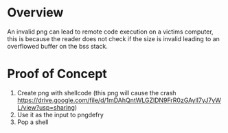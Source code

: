 # Overview

An invalid png can lead to remote code execution on a victims computer, this is because the reader does not check if the size is invalid leading to an overflowed buffer on the bss stack.

# Proof of Concept

1. Create png with shellcode (this png will cause the crash https://drive.google.com/file/d/1mDAhQntWLGZlDN9FrR0zGAylI7yJ7yWL/view?usp=sharing) 
2. Use it as the input to pngdefry 
3. Pop a shell